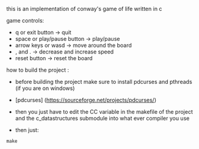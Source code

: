 this is an implementation of conway's game of life written in c

game controls:
* q or exit button -> quit
* space or play/pause button -> play/pause
* arrow keys or wasd -> move around the board
* , and . -> decrease and increase speed
* reset button -> reset the board

how to build the project :
* before building the project make sure to install pdcurses and pthreads (if you are on windows) 
* [pdcurses] (https://sourceforge.net/projects/pdcurses/)

* then you just have to edit the CC variable in the makefile of the project and the c_datastructures submodule into what ever compiler you use

* then just:
```
make
```